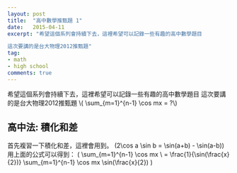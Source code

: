 ```yaml
---
layout: post
title:  "高中數學推甄題 1"
date:   2015-04-11
excerpt: "希望這個系列會持續下去，這裡希望可以記錄一些有趣的高中數學題目

這次要講的是台大物理2012推甄題"
tag:
- math
- high school
comments: true
---
```

希望這個系列會持續下去，這裡希望可以記錄一些有趣的高中數學題目
這次要講的是台大物理2012推甄題
\\( \sum_{m=1}^{n-1} \cos mx = ?\\)

## 高中法: 積化和差
首先複習一下積化和差，這裡會用到。
\(2\cos a \sin b = \sin(a+b) - \sin(a-b)\)
用上面的公式可以得到：
\(
 \sum_{m=1}^{n-1} \cos mx \\
 = \frac{1}{\sin(\frac{x}{2})} \sum_{m=1}^{n-1} \cos mx \sin(\frac{x}{2})
 \)
